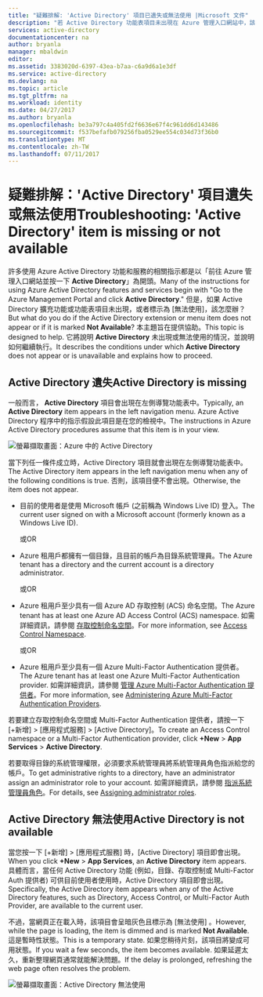 ```yaml
---
title: "疑難排解: 'Active Directory' 項目已遺失或無法使用 |Microsoft 文件"
description: "若 Active Directory 功能表項目未出現在 Azure 管理入口網站中，該怎麼做。"
services: active-directory
documentationcenter: na
author: bryanla
manager: mbaldwin
editor: 
ms.assetid: 3383020d-6397-43ea-b7aa-c6a9d6a1e3df
ms.service: active-directory
ms.devlang: na
ms.topic: article
ms.tgt_pltfrm: na
ms.workload: identity
ms.date: 04/27/2017
ms.author: bryanla
ms.openlocfilehash: be3a797c4a405fd2f6636e67f4c961dd6d143486
ms.sourcegitcommit: f537befafb079256fba0529ee554c034d73f36b0
ms.translationtype: MT
ms.contentlocale: zh-TW
ms.lasthandoff: 07/11/2017
---
```

# <a name="troubleshooting-active-directory-item-is-missing-or-not-available"></a><span data-ttu-id="2579d-103">疑難排解：'Active Directory' 項目遺失或無法使用</span><span class="sxs-lookup"><span data-stu-id="2579d-103">Troubleshooting: 'Active Directory' item is missing or not available</span></span>
<span data-ttu-id="2579d-104">許多使用 Azure Active Directory 功能和服務的相關指示都是以「前往 Azure 管理入口網站並按一下 **Active Directory**」為開頭。</span><span class="sxs-lookup"><span data-stu-id="2579d-104">Many of the instructions for using Azure Active Directory features and services begin with "Go to the Azure Management Portal and click **Active Directory**."</span></span> <span data-ttu-id="2579d-105">但是，如果 Active Directory 擴充功能或功能表項目未出現，或者標示為 [無法使用]，該怎麼辦？</span><span class="sxs-lookup"><span data-stu-id="2579d-105">But what do you do if the Active Directory extension or menu item does not appear or if it is marked **Not Available**?</span></span> <span data-ttu-id="2579d-106">本主題旨在提供協助。</span><span class="sxs-lookup"><span data-stu-id="2579d-106">This topic is designed to help.</span></span> <span data-ttu-id="2579d-107">它將說明 **Active Directory** 未出現或無法使用的情況，並說明如何繼續執行。</span><span class="sxs-lookup"><span data-stu-id="2579d-107">It describes the conditions under which **Active Directory** does not appear or is unavailable and explains how to proceed.</span></span>

## <a name="active-directory-is-missing"></a><span data-ttu-id="2579d-108">Active Directory 遺失</span><span class="sxs-lookup"><span data-stu-id="2579d-108">Active Directory is missing</span></span>
<span data-ttu-id="2579d-109">一般而言， **Active Directory** 項目會出現在左側導覽功能表中。</span><span class="sxs-lookup"><span data-stu-id="2579d-109">Typically, an **Active Directory** item appears in the left navigation menu.</span></span> <span data-ttu-id="2579d-110">Azure Active Directory 程序中的指示假設此項目是在您的檢視中。</span><span class="sxs-lookup"><span data-stu-id="2579d-110">The instructions in Azure Active Directory procedures assume that this item is in your view.</span></span>

![螢幕擷取畫面：Azure 中的 Active Directory](./media/active-directory-troubleshooting/typical-view.png)

<span data-ttu-id="2579d-112">當下列任一條件成立時，Active Directory 項目就會出現在左側導覽功能表中。</span><span class="sxs-lookup"><span data-stu-id="2579d-112">The Active Directory item appears in the left navigation menu when any of the following conditions is true.</span></span> <span data-ttu-id="2579d-113">否則，該項目便不會出現。</span><span class="sxs-lookup"><span data-stu-id="2579d-113">Otherwise, the item does not appear.</span></span>

* <span data-ttu-id="2579d-114">目前的使用者是使用 Microsoft 帳戶 (之前稱為 Windows Live ID) 登入。</span><span class="sxs-lookup"><span data-stu-id="2579d-114">The current user signed on with a Microsoft account (formerly known as a Windows Live ID).</span></span>
  
    <span data-ttu-id="2579d-115">或</span><span class="sxs-lookup"><span data-stu-id="2579d-115">OR</span></span>
* <span data-ttu-id="2579d-116">Azure 租用戶都擁有一個目錄，且目前的帳戶為目錄系統管理員。</span><span class="sxs-lookup"><span data-stu-id="2579d-116">The Azure tenant has a directory and the current account is a directory administrator.</span></span>
  
    <span data-ttu-id="2579d-117">或</span><span class="sxs-lookup"><span data-stu-id="2579d-117">OR</span></span>
* <span data-ttu-id="2579d-118">Azure 租用戶至少具有一個 Azure AD 存取控制 (ACS) 命名空間。</span><span class="sxs-lookup"><span data-stu-id="2579d-118">The Azure tenant has at least one Azure AD Access Control (ACS) namespace.</span></span> <span data-ttu-id="2579d-119">如需詳細資訊，請參閱 [存取控制命名空間](https://msdn.microsoft.com/library/azure/gg185908.aspx)。</span><span class="sxs-lookup"><span data-stu-id="2579d-119">For more information, see [Access Control Namespace](https://msdn.microsoft.com/library/azure/gg185908.aspx).</span></span>
  
    <span data-ttu-id="2579d-120">或</span><span class="sxs-lookup"><span data-stu-id="2579d-120">OR</span></span>
* <span data-ttu-id="2579d-121">Azure 租用戶至少具有一個 Azure Multi-Factor Authentication 提供者。</span><span class="sxs-lookup"><span data-stu-id="2579d-121">The Azure tenant has at least one Azure Multi-Factor Authentication provider.</span></span> <span data-ttu-id="2579d-122">如需詳細資訊，請參閱 [管理 Azure Multi-Factor Authentication 提供者](../multi-factor-authentication/multi-factor-authentication-get-started-cloud.md)。</span><span class="sxs-lookup"><span data-stu-id="2579d-122">For more information, see [Administering Azure Multi-Factor Authentication Providers](../multi-factor-authentication/multi-factor-authentication-get-started-cloud.md).</span></span>

<span data-ttu-id="2579d-123">若要建立存取控制命名空間或 Multi-Factor Authentication 提供者，請按一下 [+新增]  >  [應用程式服務]  >  [Active Directory]。</span><span class="sxs-lookup"><span data-stu-id="2579d-123">To create an Access Control namespace or a Multi-Factor Authentication provider, click **+New** > **App Services** > **Active Directory**.</span></span>

<span data-ttu-id="2579d-124">若要取得目錄的系統管理權限，必須要求系統管理員將系統管理員角色指派給您的帳戶。</span><span class="sxs-lookup"><span data-stu-id="2579d-124">To get administrative rights to a directory, have an administrator assign an administrator role to your account.</span></span> <span data-ttu-id="2579d-125">如需詳細資訊，請參閱 [指派系統管理員角色](active-directory-assign-admin-roles.md)。</span><span class="sxs-lookup"><span data-stu-id="2579d-125">For details, see [Assigning administrator roles](active-directory-assign-admin-roles.md).</span></span>

## <a name="active-directory-is-not-available"></a><span data-ttu-id="2579d-126">Active Directory 無法使用</span><span class="sxs-lookup"><span data-stu-id="2579d-126">Active Directory is not available</span></span>
<span data-ttu-id="2579d-127">當您按一下 [+新增]  >  [應用程式服務] 時，[Active Directory] 項目即會出現。</span><span class="sxs-lookup"><span data-stu-id="2579d-127">When you click **+New** > **App Services**, an **Active Directory** item appears.</span></span> <span data-ttu-id="2579d-128">具體而言，當任何 Active Directory 功能 (例如，目錄、存取控制或 Multi-Factor Auth 提供者) 可供目前使用者使用時，Active Directory 項目即會出現。</span><span class="sxs-lookup"><span data-stu-id="2579d-128">Specifically, the Active Directory item appears when any of the Active Directory features, such as Directory, Access Control, or Multi-Factor Auth Provider, are available to the current user.</span></span>

<span data-ttu-id="2579d-129">不過，當網頁正在載入時，該項目會呈暗灰色且標示為 [無法使用] 。</span><span class="sxs-lookup"><span data-stu-id="2579d-129">However, while the page is loading, the item is dimmed and is marked **Not Available**.</span></span> <span data-ttu-id="2579d-130">這是暫時性狀態。</span><span class="sxs-lookup"><span data-stu-id="2579d-130">This is a temporary state.</span></span> <span data-ttu-id="2579d-131">如果您稍待片刻，該項目將變成可用狀態。</span><span class="sxs-lookup"><span data-stu-id="2579d-131">If you wait a few seconds, the item becomes available.</span></span> <span data-ttu-id="2579d-132">如果延遲太久，重新整理網頁通常就能解決問題。</span><span class="sxs-lookup"><span data-stu-id="2579d-132">If the delay is prolonged, refreshing the web page often resolves the problem.</span></span>

![螢幕擷取畫面：Active Directory 無法使用](./media/active-directory-troubleshooting/not-available.png)


